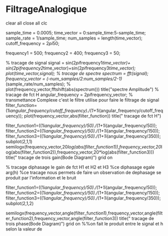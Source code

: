 # FiltrageAnalogique
clear all 
close all 
clc

sample_time = 0.0005;
time_vector = 0:sample_time:5-sample_time;
sample_rate = 1/sample_time;
num_samples = length(time_vector);
cutoff_frequency = 2*pi*50;

frequency1 = 500;
frequency2 = 400;
frequency3 = 50;

%  tracage de signal
signal = sin(2*pi*frequency1*time_vector)+ sin(2*pi*frequency2*time_vector)+sin(2*pi*frequency3*time_vector); 
plot(time_vector,signal);
% tracage de spectre
spectrum = fft(signal);
frequency_vector = (-num_samples/2:num_samples/2-1)*(sample_rate/num_samples);
% plot(frequency_vector,fftshift(abs(spectrum)))
title("spectre Amplitude")
% tracage de fct H
angular_frequency = 2*pi*frequency_vector;
%  transmettance Complexe c'est le filtre utilise pour faire le filtrage de signal
filter_function=(1i*angular_frequency/cutoff_frequency)./(1+1i*(angular_frequency/cutoff_frequency));
 plot(frequency_vector,abs(filter_function))
 title(" tracage de fct H")

filter_function1=((1i*angular_frequency)/50)./(1+1i*(angular_frequency/50));
filter_function2=((1i*angular_frequency)/50)./(1+1i*(angular_frequency/150));
filter_function3=((1i*angular_frequency)/50)./(1+1i*(angular_frequency/350));
subplot(2,1,1)
semilogx(frequency_vector,20*log(abs(filter_function1)),frequency_vector,20*log(abs(filter_function2)),frequency_vector,20*log(abs(filter_function3)))
title(" tracage de trois gain(Bode Diagram)")
grid on

% tracage diphasage le gain de fct H1 et H2 et H3 
%ce diphasage egale arg(h)
%ce tracage nous permets de faire un observation de dephasage se produit par l'information et le bruit

 filter_function1=((1i*angular_frequency)/50)./(1+1i*(angular_frequency/50));
filter_function2=((1i*angular_frequency)/50)./(1+1i*(angular_frequency/150));
filter_function3=((1i*angular_frequency)/50)./(1+1i*(angular_frequency/350));
subplot(2,1,2)

 semilogx(frequency_vector,angle(filter_function1),frequency_vector,angle(filter_function2),frequency_vector,angle(filter_function3))
 title(" tracage de trois phase(Bode Diagram)")
 grid on
 %%on fait le produit entre le signal et h selon la valeur de
